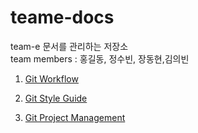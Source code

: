 # teame-docs

team-e 문서를 관리하는 저장소 <br />
team members : 홍길동, 정수빈, 장동현,김의빈

1. [Git Workflow](https://github.com/team-e-techeer/teame-docs/blob/main/gitproject/workflow.md)

2. [Git Style Guide](https://github.com/team-e-techeer/teame-docs/blob/main/styleguide/style-guide.md)

3. [Git Project Management](https://github.com/team-e-techeer/teame-docs/blob/main/gitproject/management.md)

